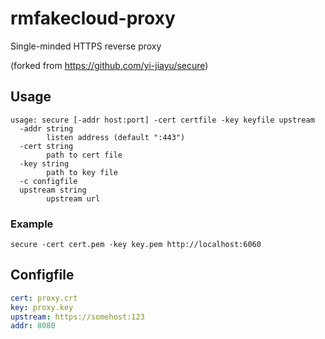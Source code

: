 # rmfakecloud-proxy
Single-minded HTTPS reverse proxy

(forked from https://github.com/yi-jiayu/secure)


## Usage
```
usage: secure [-addr host:port] -cert certfile -key keyfile upstream
  -addr string
        listen address (default ":443")
  -cert string
        path to cert file
  -key string
        path to key file
  -c configfile
  upstream string
        upstream url
```

### Example
```
secure -cert cert.pem -key key.pem http://localhost:6060
```

## Configfile
```yaml
cert: proxy.crt 
key: proxy.key
upstream: https://somehost:123
addr: 8080
```
